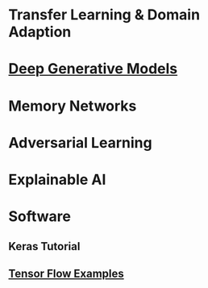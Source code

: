 # Transfer Learning & Domain Adaption
# [Deep Generative Models](DGM.md)
# Memory Networks
# Adversarial Learning
# Explainable AI
# Software
## Keras Tutorial
## [Tensor Flow Examples](https://github.com/dgarg-iitgn/TensorFlow-Examples/blob/master/README.md)
